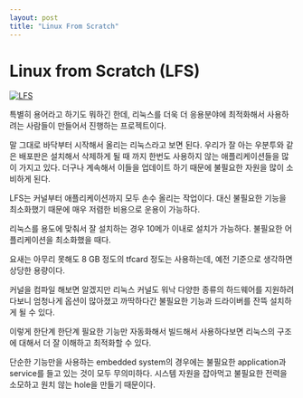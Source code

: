 ```yaml
---
layout: post
title: "Linux From Scratch"
---
```

# Linux from Scratch (LFS)

[![LFS](https://img.shields.io/website-up-down-green-red/http/shields.io.svg?label=LFS&style=plastic)](http://www.linuxfromscratch.org)

특별히 용어라고 하기도 뭐하긴 한데, 리눅스를 더욱 더 응용분야에 최적화해서 사용하려는 사람들이 만들어서 진행하는 프로젝트이다.

말 그대로 바닥부터 시작해서 올리는 리눅스라고 보면 된다. 우리가 잘 아는 우분투와 같은 배포판은 설치해서 삭제하게 될 때 까지 한번도 사용하지 않는 애플리케이션들을 많이 가지고 있다. 더구나 계속해서 이들을 업데이트 하기 때문에 불필요한 자원을 많이 소비하게 된다.

LFS는 커널부터 애플리케이션까지 모두 손수 올리는 작업이다. 대신 불필요한 기능을 최소화했기 때문에 매우 저렴한 비용으로 운용이 가능하다.

리눅스를 용도에 맞춰서 잘 설치하는 경우 10메가 이내로 설치가 가능하다. 불필요한 어플리케이션을 최소화했을 때다.

요새는 아무리 못해도 8 GB 정도의 tfcard 정도는 사용하는데, 예전 기준으로 생각하면 상당한 용량이다.

커널을 컴파일 해보면 알겠지만 리눅스 커널도 워낙 다양한 종류의 하드웨어를 지원하려다보니 엄청나게 옵션이 많아졌고 까딱하다간 불필요한 기능과 드라이버를 잔뜩 설치하게 될 수 있다.

이렇게 한단계 한단계 필요한 기능만 자동화해서 빌드해서 사용하다보면 리눅스의 구조에 대해서 더 잘 이해하고 최적화할 수 있다.

단순한 기능만을 사용하는 embedded system의 경우에는 불필요한 application과 service를 들고 있는 것이 모두 무의미하다. 시스템 자원을 잡아먹고 불필요한 전력을 소모하고 원치 않는 hole을 만들기 때문이다.



